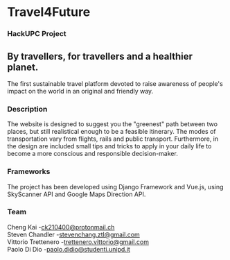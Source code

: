 # Travel4Future
### HackUPC Project
## By travellers, for travellers and a healthier planet.
The first sustainable travel platform devoted to raise awareness of people's impact on the world in an original and friendly way.
### Description
The website is designed to suggest you the "greenest" path between two places, but still realistical enough to be a feasible itinerary. The modes of transportation vary from flights, rails and public transport. 
Furthermore, in the design are included small tips and tricks to apply in your daily life to become a more conscious and responsible decision-maker.
### Frameworks
The project has been developed using Django Framework and Vue.js, using SkyScanner API and Google Maps Direction API.
### Team
Cheng Kai           -[ck210400@protonmail.ch](hck210400@protonmail.ch)\
Steven Chandler     -[stevenchang.ztl@gmail.com](stevenchang.ztl@sgmail.com)\
Vittorio Trettenero -[trettenero.vittorio@gmail.com](trettenero.vittorio@gmail.com)\
Paolo Di Dio        -[paolo.didio@studenti.unipd.it](paolo.didio@studenti.unipd.it)
